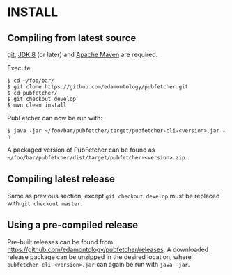 # INSTALL

## Compiling from latest source

[git](https://git-scm.com/), [JDK 8](https://openjdk.java.net/projects/jdk8/) (or later) and [Apache Maven](https://maven.apache.org/) are required.

Execute:

```shell
$ cd ~/foo/bar/
$ git clone https://github.com/edamontology/pubfetcher.git
$ cd pubfetcher/
$ git checkout develop
$ mvn clean install
```

PubFetcher can now be run with:

```shell
$ java -jar ~/foo/bar/pubfetcher/target/pubfetcher-cli-<version>.jar -h
```

A packaged version of PubFetcher can be found as `~/foo/bar/pubfetcher/dist/target/pubfetcher-<version>.zip`.

## Compiling latest release

Same as previous section, except `git checkout develop` must be replaced with `git checkout master`.

## Using a pre-compiled release

Pre-built releases can be found from https://github.com/edamontology/pubfetcher/releases. A downloaded release package can be unzipped in the desired location, where `pubfetcher-cli-<version>.jar` can again be run with `java -jar`.
